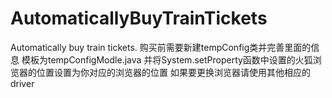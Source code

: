 # AutomaticallyBuyTrainTickets
Automatically buy train tickets.
购买前需要新建tempConfig类并完善里面的信息 模板为tempConfigModle.java
并将System.setProperty函数中设置的火狐浏览器的位置设置为你对应的浏览器的位置
如果要更换浏览器请使用其他相应的driver